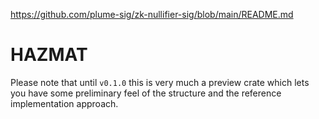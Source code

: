 https://github.com/plume-sig/zk-nullifier-sig/blob/main/README.md
# HAZMAT
Please note that until `v0.1.0` this is very much a preview crate which lets you have some preliminary feel of the structure and the reference implementation approach.